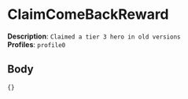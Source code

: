 # ClaimComeBackReward

**Description**: `Claimed a tier 3 hero in old versions` \
**Profiles**: `profile0`

## Body

```js
{}
```
